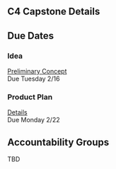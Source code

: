 ## C4 Capstone Details

## Due Dates

### Idea
[Preliminary Concept](../capstone/concept.md)  
Due Tuesday 2/16

### Product Plan
[Details](../capstone/product-plan.md)  
Due Monday 2/22

## Accountability Groups
TBD
